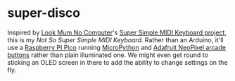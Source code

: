 # super-disco
Inspired by [Look Mum No Computer](https://www.lookmumnocomputer.com/projects#/super-simple-midi-keyboard)'s [Super Simple MIDI Keyboard project](https://youtu.be/wY1SRehZ9hM), this is my _Not So Super Simple MIDI Keyboard_. Rather than an Arduino, it'll use a [Raspberry PI Pico](https://www.raspberrypi.com/products/raspberry-pi-pico/) running [MicroPython](https://www.micropython.org/) and [Adafruit NeoPixel arcade buttons](https://learn.adafruit.com/neopixel-arcade-button) rather than plain illuminated one. We might even get round to sticking an OLED screen in there to add the ability to change settings on the fly.
